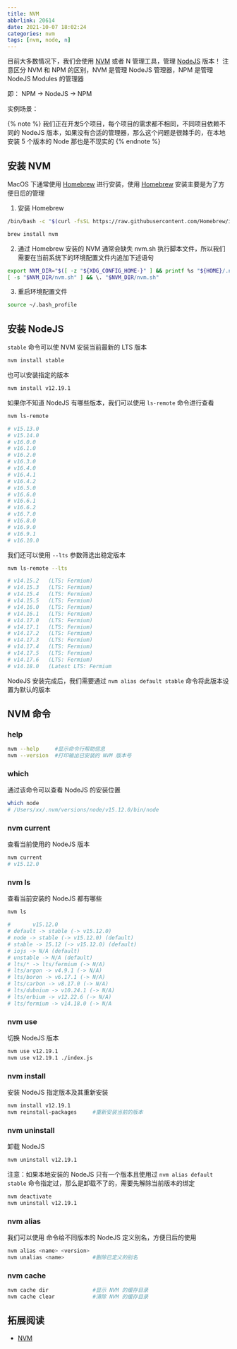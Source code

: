 ```yaml
---
title: NVM
abbrlink: 20614
date: 2021-10-07 18:02:24
categories: nvm
tags: [nvm, node, n]
---
```


目前大多数情况下，我们会使用 [NVM](https://github.com/nvm-sh/nvm) 或者 N 管理工具，管理 [NodeJS](https://nodejs.org/en/download/) 版本！
注意区分 NVM 和 NPM 的区别，NVM 是管理 NodeJS 管理器，NPM 是管理 NodeJS Modules 的管理器

即：
NPM -> NodeJS -> NPM

实例场景：

{% note %}
我们正在开发5个项目，每个项目的需求都不相同，不同项目依赖不同的 NodeJS 版本，如果没有合适的管理器，那么这个问题是很棘手的，在本地安装 5 个版本的 Node 那也是不现实的
{% endnote %}
<!-- more -->

## 安装 NVM

MacOS 下通常使用 [Homebrew](https://brew.sh/index_zh-cn) 进行安装，使用 [Homebrew](https://brew.sh/index_zh-cn) 安装主要是为了方便日后的管理

1. 安装 Homebrew

```bash
/bin/bash -c "$(curl -fsSL https://raw.githubusercontent.com/Homebrew/install/master/install.sh)"

brew install nvm
```

2. 通过 Homebrew 安装的 NVM 通常会缺失 nvm.sh 执行脚本文件，所以我们需要在当前系统下的环境配置文件内追加下述语句

```bash ~/.bash_profile
export NVM_DIR="$([ -z "${XDG_CONFIG_HOME-}" ] && printf %s "${HOME}/.nvm" || printf %s "${XDG_CONFIG_HOME}/nvm")"
[ -s "$NVM_DIR/nvm.sh" ] && \. "$NVM_DIR/nvm.sh"
```

3. 重启环境配置文件

```bash
source ~/.bash_profile
```

## 安装 NodeJS

`stable` 命令可以使 NVM 安装当前最新的 LTS 版本

```bash
nvm install stable
```

也可以安装指定的版本

```bash
nvm install v12.19.1
```

如果你不知道 NodeJS 有哪些版本，我们可以使用 `ls-remote` 命令进行查看

```bash
nvm ls-remote

# v15.13.0
# v15.14.0
# v16.0.0
# v16.1.0
# v16.2.0
# v16.3.0
# v16.4.0
# v16.4.1
# v16.4.2
# v16.5.0
# v16.6.0
# v16.6.1
# v16.6.2
# v16.7.0
# v16.8.0
# v16.9.0
# v16.9.1
# v16.10.0
```

我们还可以使用 `--lts` 参数筛选出稳定版本

```bash
nvm ls-remote --lts

# v14.15.2   (LTS: Fermium)
# v14.15.3   (LTS: Fermium)
# v14.15.4   (LTS: Fermium)
# v14.15.5   (LTS: Fermium)
# v14.16.0   (LTS: Fermium)
# v14.16.1   (LTS: Fermium)
# v14.17.0   (LTS: Fermium)
# v14.17.1   (LTS: Fermium)
# v14.17.2   (LTS: Fermium)
# v14.17.3   (LTS: Fermium)
# v14.17.4   (LTS: Fermium)
# v14.17.5   (LTS: Fermium)
# v14.17.6   (LTS: Fermium)
# v14.18.0   (Latest LTS: Fermium
```

NodeJS 安装完成后，我们需要通过 `nvm alias default stable` 命令将此版本设置为默认的版本

## NVM 命令

### help

```bash
nvm --help     #显示命令行帮助信息
nvm --version  #打印输出已安装的 NVM 版本号
```

### which

通过该命令可以查看 NodeJS 的安装位置

```bash
which node
# /Users/xx/.nvm/versions/node/v15.12.0/bin/node
```

### nvm current

查看当前使用的 NodeJS 版本

```bash
nvm current
# v15.12.0
```

### nvm ls

查看当前安装的 NodeJS 都有哪些

```bash
nvm ls

#       v15.12.0
# default -> stable (-> v15.12.0)
# node -> stable (-> v15.12.0) (default)
# stable -> 15.12 (-> v15.12.0) (default)
# iojs -> N/A (default)
# unstable -> N/A (default)
# lts/* -> lts/fermium (-> N/A)
# lts/argon -> v4.9.1 (-> N/A)
# lts/boron -> v6.17.1 (-> N/A)
# lts/carbon -> v8.17.0 (-> N/A)
# lts/dubnium -> v10.24.1 (-> N/A)
# lts/erbium -> v12.22.6 (-> N/A)
# lts/fermium -> v14.18.0 (-> N/A
```

### nvm use

切换 NodeJS 版本

```bash
nvm use v12.19.1
nvm use v12.19.1 ./index.js
```

### nvm install

安装 NodeJS 指定版本及其重新安装

```bash
nvm install v12.19.1
nvm reinstall-packages     #重新安装当前的版本
```

### nvm uninstall

卸载 NodeJS

```bash
nvm uninstall v12.19.1
```

注意：如果本地安装的 NodeJS 只有一个版本且使用过 `nvm alias default stable` 命令指定过，那么是卸载不了的，需要先解除当前版本的绑定

```bash
nvm deactivate
nvm uninstall v12.19.1
```

### nvm alias

我们可以使用 命令给不同版本的 NodeJS 定义别名，方便日后的使用

```bash
nvm alias <name> <version>
nvm unalias <name>         #删除已定义的别名
```

### nvm cache

```bash
nvm cache dir              #显示 NVM 的缓存目录
nvm cache clear            #清除 NVM 的缓存目录
```

## 拓展阅读

- [NVM](https://github.com/nvm-sh/nvm)
